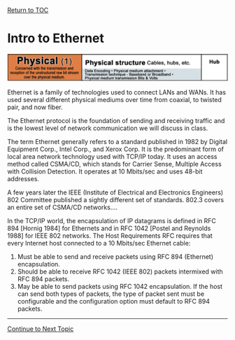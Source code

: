 <a href="https://github.com/CyberTrainingUSAF/08-Network-Programming/blob/master/00-Table-of-Contents.md" rel="Return to TOC"> Return to TOC </a>

# Intro to Ethernet

![](../.gitbook/assets/physical.PNG)

 Ethernet is a family of technologies used to connect LANs and WANs. It has used several different physical mediums over time from coaxial, to twisted pair, and now fiber.

The Ethernet protocol is the foundation of sending and receiving traffic and is the lowest level of network communication we will discuss in class.

The term Ethernet generally refers to a standard published in 1982 by Digital Equipment Corp., Intel Corp., and Xerox Corp. It is the predominant form of local area network technology used with TCP/IP today. It uses an access method called CSMA/CD, which stands for Carrier Sense, Multiple Access with Collision Detection. It operates at 10 Mbits/sec and uses 48-bit addresses.

A few years later the IEEE \(Institute of Electrical and Electronics Engineers\) 802 Committee published a sightly different set of standards. 802.3 covers an entire set of CSMA/CD networks....

In the TCP/IP world, the encapsulation of IP datagrams is defined in RFC 894 \[Hornig 1984\] for Ethernets and in RFC 1042 \[Postel and Reynolds 1988\] for IEEE 802 networks. The Host Requirements RFC requires that every Internet host connected to a 10 Mbits/sec Ethernet cable:

1. Must be able to send and receive packets using RFC 894 \(Ethernet\) encapsulation. 
2. Should be able to receive RFC 1042 \(IEEE 802\) packets intermixed with RFC 894 packets. 
3. May be able to send packets using RFC 1042 encapsulation. If the host can send both types of packets, the type of packet sent must be configurable and the configuration option must default to RFC 894 packets. 

---
<a href="https://github.com/CyberTrainingUSAF/08-Network-Programming/blob/master/04-osi-layer-2/layer-1-devices.md" > Continue to Next Topic </a>

